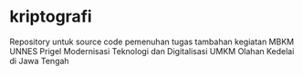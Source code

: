 # kriptografi
Repository untuk source code pemenuhan tugas tambahan kegiatan MBKM UNNES Prigel Modernisasi Teknologi dan Digitalisasi UMKM Olahan Kedelai di Jawa Tengah
